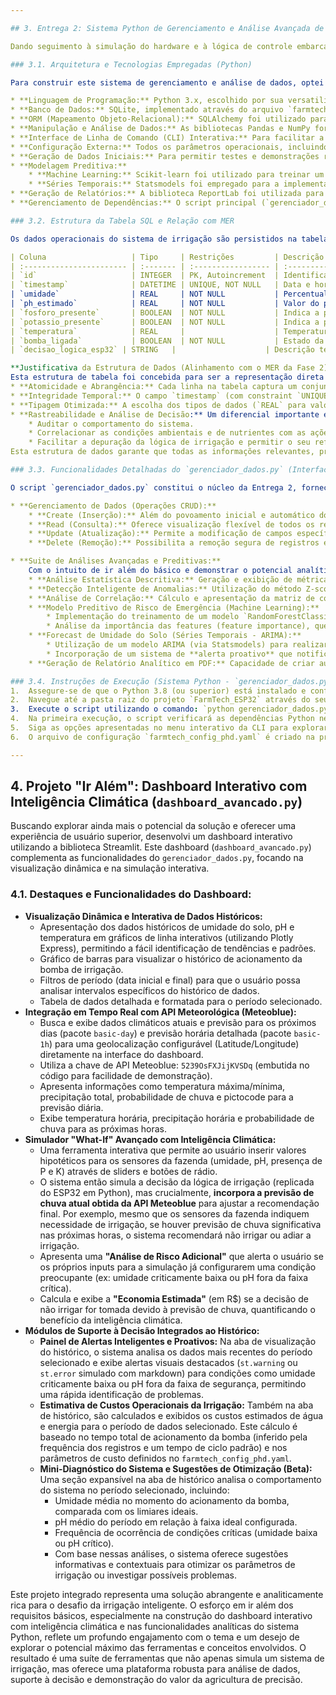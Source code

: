 ```yaml
---

## 3. Entrega 2: Sistema Python de Gerenciamento e Análise Avançada de Dados

Dando seguimento à simulação do hardware e à lógica de controle embarcada, esta segunda entrega do projeto focou no desenvolvimento de uma solução de backend robusta utilizando Python. O objetivo primordial foi criar um sistema capaz de armazenar, gerenciar e, crucialmente, analisar os dados de irrigação coletados, transformando-os em insights valiosos e acionáveis. Este componente foi desenvolvido com particular interesse, dada a sua aplicabilidade direta em otimizar processos agrícolas e a sua relevância para desafios reais no setor.

### 3.1. Arquitetura e Tecnologias Empregadas (Python)

Para construir este sistema de gerenciamento e análise de dados, optei por um conjunto de tecnologias Python consolidadas e amplamente reconhecidas pela sua eficiência e capacidade:

* **Linguagem de Programação:** Python 3.x, escolhido por sua versatilidade, vasta gama de bibliotecas e facilidade de desenvolvimento.
* **Banco de Dados:** SQLite, implementado através do arquivo `farmtech_phd_data_final_v2.db` (nome configurável). A escolha pelo SQLite deve-se à sua simplicidade, portabilidade (baseado em arquivo, sem necessidade de servidor dedicado) e adequação ao escopo de uma simulação detalhada e para prototipagem rápida.
* **ORM (Mapeamento Objeto-Relacional):** SQLAlchemy foi utilizado para uma interação elegante e segura com o banco de dados, permitindo uma modelagem de dados orientada a objetos e abstraindo a complexidade do SQL.
* **Manipulação e Análise de Dados:** As bibliotecas Pandas e NumPy foram fundamentais para a estruturação, limpeza, transformação e para a realização de cálculos complexos sobre os conjuntos de dados.
* **Interface de Linha de Comando (CLI) Interativa:** Para facilitar a interação e demonstração das funcionalidades, a biblioteca Rich foi empregada, resultando em uma CLI com apresentação de dados em tabelas formatadas, uso de cores e prompts guiados.
* **Configuração Externa:** Todos os parâmetros operacionais, incluindo limiares da lógica de irrigação, configurações de modelos de Machine Learning e parâmetros de custo, são gerenciados através de um arquivo YAML externo (`farmtech_config_phd.yaml`), o que confere grande flexibilidade e facilita ajustes sem a necessidade de alterar o código-fonte.
* **Geração de Dados Iniciais:** Para permitir testes e demonstrações robustas, o script `dados_para_banco.py` foi criado para gerar automaticamente 50 cenários de teste variados e extremos, cobrindo diversas condições de umidade, pH e combinações de nutrientes, distribuídos ao longo de 25 dias simulados. Estes dados são utilizados para popular o banco de dados na primeira execução do sistema.
* **Modelagem Preditiva:**
    * **Machine Learning:** Scikit-learn foi utilizado para treinar um modelo `RandomForestClassifier` para classificação de risco de emergência.
    * **Séries Temporais:** Statsmodels foi empregado para a implementação de um modelo ARIMA para o forecast (previsão) de umidade do solo.
* **Geração de Relatórios:** A biblioteca ReportLab foi utilizada para a criação de relatórios analíticos detalhados em formato PDF.
* **Gerenciamento de Dependências:** O script principal (`gerenciador_dados.py`) inclui um mecanismo para verificar a presença das bibliotecas necessárias e tenta realizar a auto-instalação caso alguma esteja ausente.

### 3.2. Estrutura da Tabela SQL e Relação com MER

Os dados operacionais do sistema de irrigação são persistidos na tabela `leituras_sensores_phd_v2` (nome configurável via `farmtech_config_phd.yaml`), cuja estrutura detalhada é:

| Coluna                   | Tipo     | Restrições         | Descrição                                                     |
| :----------------------- | :------- | :----------------- | :------------------------------------------------------------ |
| `id`                     | INTEGER  | PK, Autoincrement  | Identificador único para cada registro de leitura.            |
| `timestamp`              | DATETIME | UNIQUE, NOT NULL   | Data e hora exatas da coleta dos dados (armazenado em UTC).     |
| `umidade`                | REAL     | NOT NULL           | Percentual de umidade do solo (ex: 0.0 a 100.0).             |
| `ph_estimado`            | REAL     | NOT NULL           | Valor do pH estimado do solo (ex: 0.0 a 14.0).                |
| `fosforo_presente`       | BOOLEAN  | NOT NULL           | Indica a presença (True) ou ausência (False) de Fósforo.    |
| `potassio_presente`      | BOOLEAN  | NOT NULL           | Indica a presença (True) ou ausência (False) de Potássio.   |
| `temperatura`            | REAL     |                    | Temperatura ambiente em graus Celsius.                        |
| `bomba_ligada`           | BOOLEAN  | NOT NULL           | Estado da bomba de irrigação (True = Ligada, False = Desligada). |
| `decisao_logica_esp32` | STRING   |                    | Descrição textual do motivo da decisão tomada pela lógica do ESP32. |

**Justificativa da Estrutura de Dados (Alinhamento com o MER da Fase 2):**
Esta estrutura de tabela foi concebida para ser a representação direta da entidade "RegistroDeLeitura" ou "EventoDeSensoriamento" que seria definida em um Modelo Entidade-Relacionamento (MER) na Fase 2 do projeto. O design visa:
* **Atomicidade e Abrangência:** Cada linha na tabela captura um conjunto completo de leituras de todos os sensores e o estado do sistema (bomba) em um instante específico, garantindo que cada registro seja autocontido e significativo.
* **Integridade Temporal:** O campo `timestamp` (com constraint `UNIQUE` e armazenado em UTC) é fundamental. Ele não apenas ordena cronologicamente os eventos, mas também previne a duplicidade de registros e facilita análises de séries temporais e rastreabilidade de eventos.
* **Tipagem Otimizada:** A escolha dos tipos de dados (`REAL` para valores contínuos como umidade e pH, `BOOLEAN` para estados binários como presença de nutrientes e estado da bomba) foi feita para otimizar o armazenamento, garantir a integridade dos dados e melhorar a performance de consultas e análises.
* **Rastreabilidade e Análise de Decisão:** Um diferencial importante é a inclusão do campo `decisao_logica_esp32`. Este campo armazena o motivo textual que levou a lógica de controle embarcada no ESP32 a tomar uma determinada ação (ligar/desligar a bomba). Isso é vital para:
    * Auditar o comportamento do sistema.
    * Correlacionar as condições ambientais e de nutrientes com as ações de controle efetivamente tomadas.
    * Facilitar a depuração da lógica de irrigação e permitir o seu refinamento contínuo com base no desempenho histórico observado.
Esta estrutura de dados garante que todas as informações relevantes, provenientes dos sensores simulados e refletindo o estado do atuador, estejam disponíveis de forma organizada e eficiente, servindo como uma base sólida para as operações CRUD e para as diversas análises avançadas implementadas.

### 3.3. Funcionalidades Detalhadas do `gerenciador_dados.py` (Interface CLI)

O script `gerenciador_dados.py` constitui o núcleo da Entrega 2, fornecendo uma interface de linha de comando (CLI) interativa e amigável (utilizando a biblioteca Rich) para um gerenciamento completo do ciclo de vida dos dados e para a execução de análises sofisticadas:

* **Gerenciamento de Dados (Operações CRUD):**
    * **Create (Inserção):** Além do povoamento inicial e automático do banco com 50 cenários de teste diversificados (provenientes de `dados_para_banco.py`), o sistema permite a adição manual de novas leituras. Durante a inserção manual, a lógica de irrigação do ESP32 é simulada para sugerir o estado da bomba e o motivo da decisão, enriquecendo o registro.
    * **Read (Consulta):** Oferece visualização flexível de todos os registros armazenados (ordenados cronologicamente) ou a consulta detalhada de um registro específico através do seu ID. Os dados são apresentados em tabelas formatadas para fácil leitura e interpretação no console.
    * **Update (Atualização):** Permite a modificação de campos específicos de registros existentes (demonstrado com a funcionalidade de atualizar o pH de uma leitura), com as devidas validações para manter a integridade dos dados.
    * **Delete (Remoção):** Possibilita a remoção segura de registros específicos por ID, incluindo uma etapa de confirmação do usuário para prevenir perdas acidentais de dados.

* **Suite de Análises Avançadas e Preditivas:**
    Com o intuito de ir além do básico e demonstrar o potencial analítico da solução, foram implementadas as seguintes funcionalidades, acessíveis via menu:
    * **Análise Estatística Descritiva:** Geração e exibição de métricas estatísticas fundamentais (média, mediana, desvio padrão, quartis, valores mínimos e máximos) para as principais variáveis dos sensores (umidade, pH, temperatura), oferecendo um panorama quantitativo do comportamento dos dados.
    * **Detecção Inteligente de Anomalias:** Utilização do método Z-score para identificar automaticamente leituras que se desviam significativamente do padrão normal. Esta funcionalidade é crucial para sinalizar possíveis falhas de sensores, eventos ambientais extremos ou necessidade de calibração.
    * **Análise de Correlação:** Cálculo e apresentação da matriz de correlação de Pearson, permitindo investigar as interdependências e a força da relação linear entre as diferentes leituras dos sensores e o estado de acionamento da bomba.
    * **Modelo Preditivo de Risco de Emergência (Machine Learning):**
        * Implementação do treinamento de um modelo `RandomForestClassifier` (utilizando Scikit-learn) para classificar e prever a probabilidade de o sistema entrar em uma condição de "emergência" (definida por umidade criticamente baixa ou pH fora da faixa crítica).
        * Análise da importância das features (feature importance), que revela quais sensores (umidade, pH, temperatura) têm maior impacto na definição de um estado de emergência pelo modelo, fornecendo insights valiosos para o entendimento do sistema.
    * **Forecast de Umidade do Solo (Séries Temporais - ARIMA):**
        * Utilização de um modelo ARIMA (via Statsmodels) para realizar previsões das próximas N leituras de umidade do solo, com base no histórico de dados.
        * Incorporação de um sistema de **alerta proativo** que notifica o usuário se o forecast indicar que a umidade atingirá níveis críticos em um futuro próximo, permitindo ações preventivas e um manejo mais eficiente.
    * **Geração de Relatório Analítico em PDF:** Capacidade de criar automaticamente um relatório profissional e abrangente em formato PDF (utilizando ReportLab). Este relatório consolida todas as estatísticas descritivas, anomalias detectadas, a matriz de correlação, os resultados do forecast de umidade (incluindo os alertas gerados) e a análise de importância das features do modelo de Machine Learning, facilitando a comunicação e o compartilhamento dos insights gerados.

### 3.4. Instruções de Execução (Sistema Python - `gerenciador_dados.py`)
1.  Assegure-se de que o Python 3.8 (ou superior) está instalado e configurado no PATH do sistema.
2.  Navegue até a pasta raiz do projeto `FarmTech_ESP32` através do seu terminal ou prompt de comando.
3.  Execute o script utilizando o comando: `python gerenciador_dados.py`
4.  Na primeira execução, o script verificará as dependências Python necessárias e tentará instalá-las automaticamente (usando `pip install --user ...`). O banco de dados `farmtech_phd_data_final_v2.db` será criado e populado com os 50 registros de exemplo do arquivo `dados_para_banco.py` (caso o banco esteja vazio).
5.  Siga as opções apresentadas no menu interativo da CLI para explorar todas as funcionalidades de CRUD e análise.
6.  O arquivo de configuração `farmtech_config_phd.yaml` é criado na primeira execução (se não existir) e permite a customização de diversos parâmetros operacionais, como os limiares da lógica de irrigação, parâmetros de modelos e custos.

---
```

## 4. Projeto "Ir Além": Dashboard Interativo com Inteligência Climática (`dashboard_avancado.py`)

Buscando explorar ainda mais o potencial da solução e oferecer uma experiência de usuário superior, desenvolvi um dashboard interativo utilizando a biblioteca Streamlit. Este dashboard (`dashboard_avancado.py`) complementa as funcionalidades do `gerenciador_dados.py`, focando na visualização dinâmica e na simulação interativa.

### 4.1. Destaques e Funcionalidades do Dashboard:

* **Visualização Dinâmica e Interativa de Dados Históricos:**
    * Apresentação dos dados históricos de umidade do solo, pH e temperatura em gráficos de linha interativos (utilizando Plotly Express), permitindo a fácil identificação de tendências e padrões.
    * Gráfico de barras para visualizar o histórico de acionamento da bomba de irrigação.
    * Filtros de período (data inicial e final) para que o usuário possa analisar intervalos específicos do histórico de dados.
    * Tabela de dados detalhada e formatada para o período selecionado.
* **Integração em Tempo Real com API Meteorológica (Meteoblue):**
    * Busca e exibe dados climáticos atuais e previsão para os próximos dias (pacote `basic-day`) e previsão horária detalhada (pacote `basic-1h`) para uma geolocalização configurável (Latitude/Longitude) diretamente na interface do dashboard.
    * Utiliza a chave de API Meteoblue: `5239OsFXJijKVSDq` (embutida no código para facilidade de demonstração).
    * Apresenta informações como temperatura máxima/mínima, precipitação total, probabilidade de chuva e pictocode para a previsão diária.
    * Exibe temperatura horária, precipitação horária e probabilidade de chuva para as próximas horas.
* **Simulador "What-If" Avançado com Inteligência Climática:**
    * Uma ferramenta interativa que permite ao usuário inserir valores hipotéticos para os sensores da fazenda (umidade, pH, presença de P e K) através de sliders e botões de rádio.
    * O sistema então simula a decisão da lógica de irrigação (replicada do ESP32 em Python), mas crucialmente, **incorpora a previsão de chuva atual obtida da API Meteoblue** para ajustar a recomendação final. Por exemplo, mesmo que os sensores da fazenda indiquem necessidade de irrigação, se houver previsão de chuva significativa nas próximas horas, o sistema recomendará não irrigar ou adiar a irrigação.
    * Apresenta uma **"Análise de Risco Adicional"** que alerta o usuário se os próprios inputs para a simulação já configurarem uma condição preocupante (ex: umidade criticamente baixa ou pH fora da faixa crítica).
    * Calcula e exibe a **"Economia Estimada"** (em R$) se a decisão de não irrigar for tomada devido à previsão de chuva, quantificando o benefício da inteligência climática.
* **Módulos de Suporte à Decisão Integrados ao Histórico:**
    * **Painel de Alertas Inteligentes e Proativos:** Na aba de visualização do histórico, o sistema analisa os dados mais recentes do período selecionado e exibe alertas visuais destacados (`st.warning` ou `st.error` simulado com markdown) para condições como umidade criticamente baixa ou pH fora da faixa de segurança, permitindo uma rápida identificação de problemas.
    * **Estimativa de Custos Operacionais da Irrigação:** Também na aba de histórico, são calculados e exibidos os custos estimados de água e energia para o período de dados selecionado. Este cálculo é baseado no tempo total de acionamento da bomba (inferido pela frequência dos registros e um tempo de ciclo padrão) e nos parâmetros de custo definidos no `farmtech_config_phd.yaml`.
    * **Mini-Diagnóstico do Sistema e Sugestões de Otimização (Beta):** Uma seção expansível na aba de histórico analisa o comportamento do sistema no período selecionado, incluindo:
        * Umidade média no momento do acionamento da bomba, comparada com os limiares ideais.
        * pH médio do período em relação à faixa ideal configurada.
        * Frequência de ocorrência de condições críticas (umidade baixa ou pH crítico).
        * Com base nessas análises, o sistema oferece sugestões informativas e contextuais para otimizar os parâmetros de irrigação ou investigar possíveis problemas.



Este projeto integrado representa uma solução abrangente e analiticamente rica para o desafio da irrigação inteligente. O esforço em ir além dos requisitos básicos, especialmente na construção do dashboard interativo com inteligência climática e nas funcionalidades analíticas do sistema Python, reflete um profundo engajamento com o tema e um desejo de explorar o potencial máximo das ferramentas e conceitos envolvidos. O resultado é uma suíte de ferramentas que não apenas simula um sistema de irrigação, mas oferece uma plataforma robusta para análise de dados, suporte à decisão e demonstração do valor da agricultura de precisão.